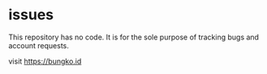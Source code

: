 issues
======
This repository has no code. It is for the sole purpose of tracking bugs and account requests.

visit https://bungko.id
